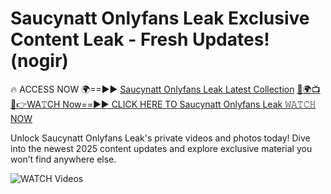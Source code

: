 # Saucynatt Onlyfans Leak Exclusive Content Leak - Fresh Updates! (nogir)

🔥 ACCESS NOW 🌍==►► <a href="https://tinyurl.com/3fjeunct" rel="nofollow">Saucynatt Onlyfans Leak Latest Collection</a></h3>
[🔴🌍📺📱👉WA𝚃CH Now==►► CLICK HERE TO Saucynatt Onlyfans Leak 𝚆𝙰𝚃𝙲𝙷 NOW](https://tinyurl.com/3fjeunct)

Unlock Saucynatt Onlyfans Leak's private videos and photos today! Dive into the newest 2025 content updates and explore exclusive material you won’t find anywhere else.


<a href="https://tinyurl.com/3fjeunct" rel="nofollow" data-target="animated-image.originalLink"><img src="https://camo.githubusercontent.com/8a4f000d20f83aca3bf7ec5f350d767afa0574a8a352519fd8cfa583a6f93a33/68747470733a2f2f692e696d6775722e636f6d2f644a486b345a712e676966" alt="WATCH Videos" data-canonical-src="https://i.imgur.com/dJHk4Zq.gif" style="max-width: 100%; display: inline-block;" data-target="animated-image.originalImage"></a>
